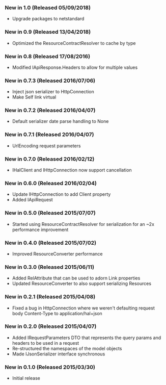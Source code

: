 ### New in 1.0 (Released 05/09/2018)
* Upgrade packages to netstandard

### New in 0.9 (Released 13/04/2018)
* Optimized the ResourceContractResolver to cache by type

### New in 0.8 (Released 17/08/2016)
* Modified IApiResponse.Headers to allow for multiple values

### New in 0.7.3 (Released 2016/07/06)
* Inject json serializer to HttpConnection
* Make Self link virtual

### New in 0.7.2 (Released 2016/04/07)
* Default serializer date parse handling to None

### New in 0.7.1 (Released 2016/04/07)
* UrlEncoding request parameters

### New in 0.7.0 (Released 2016/02/12)
* IHalClient and IHttpConnection now support cancellation

### New in 0.6.0 (Released 2016/02/04)
* Update IHttpConnection to add Client property
* Added IApiRequest

### New in 0.5.0 (Released 2015/07/07)
* Started using ResourceContractResolver for serialization for an ~2x performance improvement

### New in 0.4.0 (Released 2015/07/02)
* Improved ResourceConverter performance

### New in 0.3.0 (Released 2015/06/11)
* Added RelAttribute that can be used to adorn Link properties
* Updated ResourceConverter to also support serializing Resources

### New in 0.2.1 (Released 2015/04/08)
* Fixed a bug in HttpConnection where we weren't defaulting request body Content-Type to application/hal+json

### New in 0.2.0 (Released 2015/04/07)
* Added IRequestParameters DTO that represents the query params and headers to be used in a request
* Re-structured the namespaces of the model objects
* Made IJsonSerializer interface synchronous

### New in 0.1.0 (Released 2015/03/30)
* Initial release
